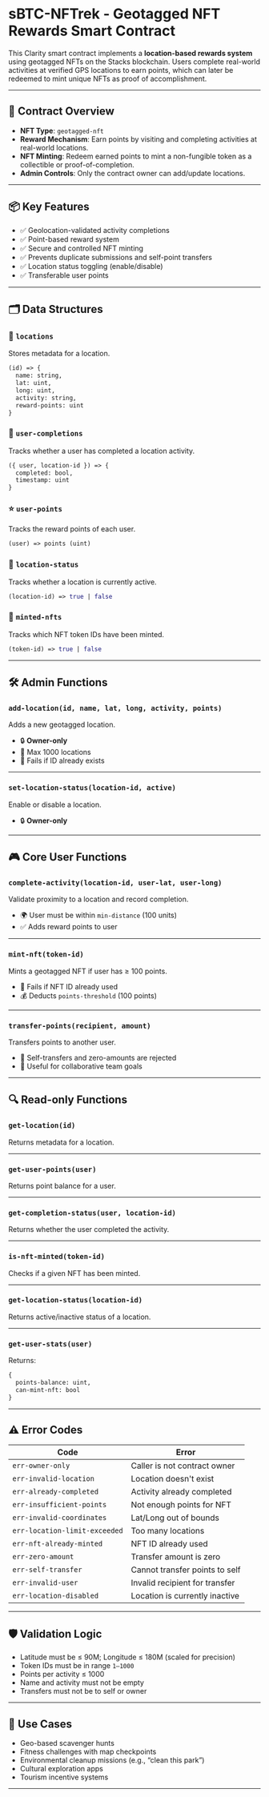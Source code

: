 
# sBTC-NFTrek - Geotagged NFT Rewards Smart Contract

This Clarity smart contract implements a **location-based rewards system** using geotagged NFTs on the Stacks blockchain. Users complete real-world activities at verified GPS locations to earn points, which can later be redeemed to mint unique NFTs as proof of accomplishment.

---

## 🧱 Contract Overview

* **NFT Type**: `geotagged-nft`
* **Reward Mechanism**: Earn points by visiting and completing activities at real-world locations.
* **NFT Minting**: Redeem earned points to mint a non-fungible token as a collectible or proof-of-completion.
* **Admin Controls**: Only the contract owner can add/update locations.

---

## 📦 Key Features

* ✅ Geolocation-validated activity completions
* ✅ Point-based reward system
* ✅ Secure and controlled NFT minting
* ✅ Prevents duplicate submissions and self-point transfers
* ✅ Location status toggling (enable/disable)
* ✅ Transferable user points

---

## 🗂 Data Structures

### 📍 `locations`

Stores metadata for a location.

```clojure
(id) => {
  name: string,
  lat: uint,
  long: uint,
  activity: string,
  reward-points: uint
}
```

### 🧾 `user-completions`

Tracks whether a user has completed a location activity.

```clojure
({ user, location-id }) => {
  completed: bool,
  timestamp: uint
}
```

### ⭐ `user-points`

Tracks the reward points of each user.

```clojure
(user) => points (uint)
```

### 🛑 `location-status`

Tracks whether a location is currently active.

```clojure
(location-id) => true | false
```

### 🏁 `minted-nfts`

Tracks which NFT token IDs have been minted.

```clojure
(token-id) => true | false
```

---

## 🛠 Admin Functions

### `add-location(id, name, lat, long, activity, points)`

Adds a new geotagged location.

* 🔒 **Owner-only**
* 📍 Max 1000 locations
* 🚫 Fails if ID already exists

---

### `set-location-status(location-id, active)`

Enable or disable a location.

* 🔒 **Owner-only**

---

## 🎮 Core User Functions

### `complete-activity(location-id, user-lat, user-long)`

Validate proximity to a location and record completion.

* 🌍 User must be within `min-distance` (100 units)
* ✅ Adds reward points to user

---

### `mint-nft(token-id)`

Mints a geotagged NFT if user has ≥ 100 points.

* 🚫 Fails if NFT ID already used
* 💰 Deducts `points-threshold` (100 points)

---

### `transfer-points(recipient, amount)`

Transfers points to another user.

* 🚫 Self-transfers and zero-amounts are rejected
* 💼 Useful for collaborative team goals

---

## 🔍 Read-only Functions

### `get-location(id)`

Returns metadata for a location.

---

### `get-user-points(user)`

Returns point balance for a user.

---

### `get-completion-status(user, location-id)`

Returns whether the user completed the activity.

---

### `is-nft-minted(token-id)`

Checks if a given NFT has been minted.

---

### `get-location-status(location-id)`

Returns active/inactive status of a location.

---

### `get-user-stats(user)`

Returns:

```clojure
{
  points-balance: uint,
  can-mint-nft: bool
}
```

---

## ⚠️ Error Codes

| Code                          | Error                          |
| ----------------------------- | ------------------------------ |
| `err-owner-only`              | Caller is not contract owner   |
| `err-invalid-location`        | Location doesn't exist         |
| `err-already-completed`       | Activity already completed     |
| `err-insufficient-points`     | Not enough points for NFT      |
| `err-invalid-coordinates`     | Lat/Long out of bounds         |
| `err-location-limit-exceeded` | Too many locations             |
| `err-nft-already-minted`      | NFT ID already used            |
| `err-zero-amount`             | Transfer amount is zero        |
| `err-self-transfer`           | Cannot transfer points to self |
| `err-invalid-user`            | Invalid recipient for transfer |
| `err-location-disabled`       | Location is currently inactive |

---

## 🛡️ Validation Logic

* Latitude must be ≤ 90M; Longitude ≤ 180M (scaled for precision)
* Token IDs must be in range `1–1000`
* Points per activity ≤ 1000
* Name and activity must not be empty
* Transfers must not be to self or owner

---

## 🌟 Use Cases

* Geo-based scavenger hunts
* Fitness challenges with map checkpoints
* Environmental cleanup missions (e.g., “clean this park”)
* Cultural exploration apps
* Tourism incentive systems

---
